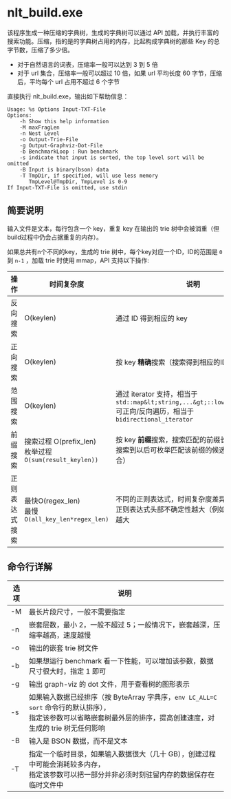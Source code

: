 # nlt\_build.exe

该程序生成一种压缩的字典树，生成的字典树可以通过 API 加载，并执行丰富的搜索功能。压缩，指的是的字典树占用的内存，比起构成字典树的那些 Key 的总字节数，压缩了多少倍。

  * 对于自然语言的词表，压缩率一般可以达到 3 到 5 倍
  * 对于 url 集合，压缩率一般可以超过 10 倍，如果 url 平均长度 60 字节，压缩后，平均每个 url 占用不超过 6 个字节

直接执行 nlt\_build.exe，输出如下帮助信息：
```
Usage: %s Options Input-TXT-File
Options:
    -h Show this help information
    -M maxFragLen
    -n Nest Level
    -o Output-Trie-File
    -g Output-Graphviz-Dot-File
    -b BenchmarkLoop : Run benchmark
    -s indicate that input is sorted, the top level sort will be omitted
    -B Input is binary(bson) data
    -T TmpDir, if specified, will use less memory
       TmpLevel@TmpDir, TmpLevel is 0-9
If Input-TXT-File is omitted, use stdin
```

## 简要说明

输入文件是文本，每行包含一个 key，重复 key 在输出的 trie 树中会被消重（但build过程中仍会占据重复的内存）。

如果总共有n个不同的key，生成的 trie 树中，每个key对应一个ID，ID的范围是 `0` 到 `n-1` ，加载 trie 时使用 mmap，API 支持以下操作:

|操作|时间复杂度| 说明 |
------|-------|------|
反向搜索|O(keylen)|通过 ID 得到相应的 key|
正向搜索|O(keylen)| 按 key **精确**搜索（搜索得到相应的ID）|
范围搜索|O(keylen)| 通过 iterator 支持，相当于 `std::map&lt;string,...&gt;::lower_bound(key)`<br>可正向/反向遍历，相当于 `bidirectional_iterator`|
前缀搜索|搜索过程 O(prefix\_len)<br>枚举过程 `O(sum(result_keylen))`|按 key **前缀**搜索，搜索匹配的前缀长度，<br>搜索到以后可枚举匹配该前缀的候选 (key,ID) 集合）|
正则表达式搜索|最快O(regex\_len)<br>最慢`O(all_key_len*regex_len)`|不同的正则表达式，时间复杂度差异较大<br>正则表达式头部不确定性越大（例如`.*abc`），耗时越大|

## 命令行详解
| 选项 | 说明 |
-----|-----|
-M | 最长片段尺寸，一般不需要指定|
-n | 嵌套层数，最小 2，一般不超过 5；一般情况下，嵌套越深，压缩率越高，速度越慢|
-o | 输出的嵌套 trie 树文件 |
-b | 如果想运行 benchmark 看一下性能，可以增加该参数，数据尺寸很大时，指定 1 即可|
-g | 输出 graph-viz 的 dot 文件，用于查看树的图形表示|
-s | 如果输入数据已经排序（按 ByteArray 字典序，`env LC_ALL=C sort` 命令行的默认排序），<br>指定该参数可以省略嵌套树最外层的排序，提高创建速度，对生成的 trie 树无任何影响|
-B | 输入是 BSON 数据，而不是文本|
-T | 指定一个临时目录，如果输入数据很大（几十 GB），创建过程中可能会消耗较多内存，<br>指定该参数可以把一部分并非必须时刻驻留内存的数据保存在临时文件中 |
